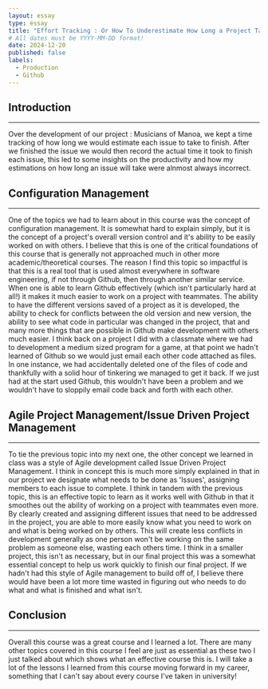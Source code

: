 ```yaml
---
layout: essay
type: essay
title: "Effort Tracking : Or How To Underestimate How Long a Project Takes"
# All dates must be YYYY-MM-DD format!
date: 2024-12-20
published: false
labels:
  - Production
  - Github
---
```


## Introduction

<hr>

Over the development of our project : Musicians of Manoa, we kept a time tracking of how long we would estimate each issue to take to finish. After we finished the issue we would then record the actual time it took to finish each issue, this led to some insights on the productivity and how my estimations on how long an issue will take were alnmost always incorrect.

## Configuration Management

<hr>

One of the topics we had to learn about in this course was the concept of configuration management. It is somewhat hard to explain simply, but it is the concept of a project's overall version control and it's ability to be easily worked on with others. I believe that this is one of the critical foundations of this course that is generally not approached much in other more academic/theoretical courses. The reason I find this topic so impactful is that this is a real tool that is used almost everywhere in software engineering, if not through Github, then through another similar service. When one is able to learn Github effectively (which isn't particularly hard at all!) it makes it much easier to work on a project with teammates. The ability to have the different versions saved of a project as it is developed, the ability to check for conflicts between the old version and new version, the ability to see what code in particular was changed in the project, that and many more things that are possible in Github make development with others much easier. I think back on a project I did with a classmate where we had to development a medium sized program for a game, at that point we hadn't learned of Github so we would just email each other code attached as files. In one instance, we had accidentally deleted one of the files of code and thankfully with a solid hour of tinkering we managed to get it back. If we just had at the start used Github, this wouldn't have been a problem and we wouldn't have to sloppily email code back and forth with each other.

## Agile Project Management/Issue Driven Project Management

<hr>

To tie the previous topic into my next one, the other concept we learned in class was a style of Agile development called Issue Driven Project Management. I think in concept this is much more simply explained in that in our project we designate what needs to be done as 'Issues', assigning members to each issue to complete. I think in tandem with the previous topic, this is an effective topic to learn as it works well with Github in that it smoothes out the ability of working on a project with teammates even more. By clearly created and assigning different issues that need to be addressed in the project, you are able to more easily know what you need to work on and what is being worked on by others. This will create less conflicts in development generally as one person won't be working on the same problem as someone else, wasting each others time. I think in a smaller project, this isn't as necessary, but in our final project this was a somewhat essential concept to help us work quickly to finish our final project. If we hadn't had this style of Agile management to build off of, I believe there would have been a lot more time wasted in figuring out who needs to do what and what is finished and what isn't.

## Conclusion

<hr>

Overall this course was a great course and I learned a lot. There are many other topics covered in this course I feel are just as essential as these two I just talked about which shows what an effective course this is. I will take a lot of the lessons I learned from this course moving forward in my career, something that I can't say about every course I've taken in university!

